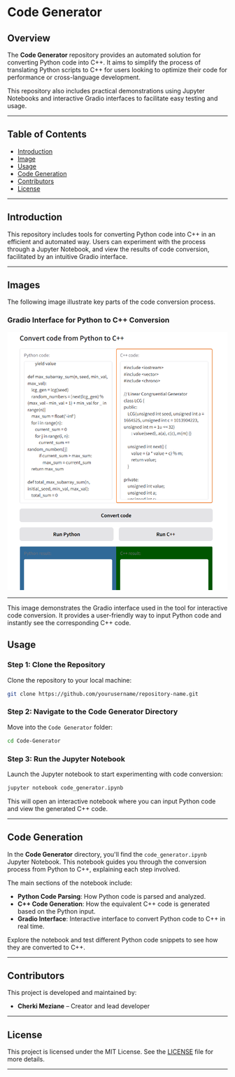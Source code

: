 
# Code Generator

## Overview

The **Code Generator** repository provides an automated solution for converting Python code into C++. It aims to simplify the process of translating Python scripts to C++ for users looking to optimize their code for performance or cross-language development.

This repository also includes practical demonstrations using Jupyter Notebooks and interactive Gradio interfaces to facilitate easy testing and usage.

---

## Table of Contents

- [Introduction](#introduction)
- [Image](#images)
- [Usage](#usage)
- [Code Generation](#code-generation)
- [Contributors](#contributors)
- [License](#license)

---

## Introduction

This repository includes tools for converting Python code into C++ in an efficient and automated way. Users can experiment with the process through a Jupyter Notebook, and view the results of code conversion, facilitated by an intuitive Gradio interface.

---

## Images

The following image illustrate key parts of the code conversion process.

###  **Gradio Interface for Python to C++ Conversion**

![Gradio Interface for Conversion](../images/immageofgradio_convert_py_to_c++.png)


---
This image demonstrates the Gradio interface used in the tool for interactive code conversion. It provides a user-friendly way to input Python code and instantly see the corresponding C++ code.

## Usage

### Step 1: Clone the Repository

Clone the repository to your local machine:

```bash
git clone https://github.com/yourusername/repository-name.git
```

### Step 2: Navigate to the Code Generator Directory

Move into the `Code Generator` folder:

```bash
cd Code-Generator
```

### Step 3: Run the Jupyter Notebook

Launch the Jupyter notebook to start experimenting with code conversion:

```bash
jupyter notebook code_generator.ipynb
```

This will open an interactive notebook where you can input Python code and view the generated C++ code.

---

## Code Generation

In the **Code Generator** directory, you'll find the `code_generator.ipynb` Jupyter Notebook. This notebook guides you through the conversion process from Python to C++, explaining each step involved.

The main sections of the notebook include:
- **Python Code Parsing**: How Python code is parsed and analyzed.
- **C++ Code Generation**: How the equivalent C++ code is generated based on the Python input.
- **Gradio Interface**: Interactive interface to convert Python code to C++ in real time.

Explore the notebook and test different Python code snippets to see how they are converted to C++.

---

## Contributors

This project is developed and maintained by:

- **Cherki Meziane** – Creator and lead developer
---

## License

This project is licensed under the MIT License. See the [LICENSE](LICENSE) file for more details.

---
